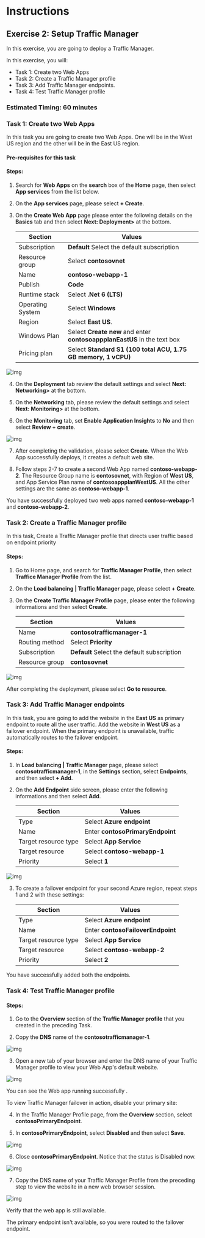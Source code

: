 # Instructions

## Exercise 2: Setup Traffic Manager

In this exercise, you are going to deploy a Traffic Manager. 

In this exercise, you will:

+ Task 1: Create two Web Apps
+ Task 2: Create a Traffic Manager profile
+ Task 3: Add Traffic Manager endpoints.
+ Task 4: Test Traffic Manager profile

### Estimated Timing: 60 minutes

### Task 1: Create two Web Apps

In this task you are going to create two Web Apps. One will be in the West US region and the other will be in the East US region.

#### Pre-requisites for this task



#### Steps:

1. Search for **Web Apps** on the **search** box of the **Home** page, then select **App services** from the list below.

2. On the **App services** page, please select **+ Create**.

3. On the **Create Web App** page please enter the following details on the **Basics** tab and then select **Next: Deployment>** at the bottom.

    | Section | Values |
    | ------- | ------ |
    | Subscription | **Default** Select the default subscription |
    | Resource group | Select **contosovnet** |
    | Name | **contoso-webapp-1** |
    | Publish | **Code** |
    | Runtime stack | Select **.Net 6 (LTS)** |
    | Operating System | Select **Windows** |
    | Region | Select **East US**. |
    | Windows Plan | Select **Create new** and enter **contosoappplanEastUS** in the text box |
    | Pricing plan | Select **Standard S1 (100 total ACU, 1.75 GB memory, 1 vCPU)** |

![img](../media/traf1.png)

4. On the **Deployment** tab review the default settings and select **Next: Networking>** at the bottom.

5. On the **Networking** tab, please review the default settings and select **Next: Monitoring>** at the bottom.

6. On the **Monitoring** tab, set **Enable Application Insights** to **No** and then select **Review + create**.

![img](../media/traf2.png)

7. After completing the validation, please select **Create**. When the Web App successfully deploys, it creates a default web site.

8. Follow steps 2-7 to create a second Web App named **contoso-webapp-2**. The Resource Group name is **contosovnet**, with Region of **West US**, and App Service Plan name of **contosoappplanWestUS**. All the other settings are the same as **contoso-webapp-1**.

You have successfully deployed two web apps named **contoso-webapp-1** and **contoso-webapp-2**.

### Task 2: Create a Traffic Manager profile

In this task, Create a Traffic Manager profile that directs user traffic based on endpoint priority

#### Steps:

1. Go to Home page, and search for **Traffic Manager Profile**, then select **Traffice Manager Profile** from the list.

2.  On the **Load balancing | Traffic Manager** page, please select **+ Create**.

3. On the **Create Traffic Manager Profile** page, please enter the following informations and then select **Create**. 

    | Section | Values |
    | ------- | ------ |
    | Name | **contosotrafficmanager-1**  |
    | Routing method | Select **Priority** |
    | Subscription | **Default** Select the default subscription |
    | Resource group | **contosovnet** |
 
 ![img](../media/traf3.png)
 
After completing the deployment, please select **Go to resource**.

### Task 3: Add Traffic Manager endpoints

In this task, you are going to add the website in the **East US** as primary endpoint to route all the user traffic. Add the website in **West US** as a failover endpoint. When the primary endpoint is unavailable, traffic automatically routes to the failover endpoint.

#### Steps:

1. In **Load balancing | Traffic Manager** page, please select **contosotrafficmanager-1**, in the **Settings** section, select **Endpoints**, and then select **+ Add**. 

2. On the **Add Endpoint** side screen, please enter the following informations and then select **Add**.

    | Section | Values |
    | ------- | ------ |
    | Type | Select **Azure endpoint**  |
    | Name | Enter **contosoPrimaryEndpoint** |
    | Target resource type | Select **App Service** |
    | Target resource | Select **contoso-webapp-1** |
    | Priority | Select **1** |

![img](../media/traf4.png)

3. To create a failover endpoint for your second Azure region, repeat steps 1 and 2 with these settings:

    | Section | Values |
    | ------- | ------ |
    | Type | Select **Azure endpoint**  |
    | Name | Enter **contosoFailoverEndpoint** |
    | Target resource type | Select **App Service** |
    | Target resource | Select **contoso-webapp-2** |
    | Priority | Select **2** |

You have successfully added both the endpoints.

### Task 4: Test Traffic Manager profile

#### Steps: 

1. Go to the **Overview** section of the **Traffic Manager profile** that you created in the preceding Task.

2. Copy the **DNS** name of the **contosotrafficmanager-1**.

![img](../media/traf5.png)

3. Open a new tab of your browser and enter the DNS name of your Traffic Manager profile to view your Web App's default website.

![img](../media/traf6.png)

You can see the Web app running successfully .

To view Traffic Manager failover in action, disable your primary site:

4. In the Traffic Manager Profile page, from the **Overview** section, select **contosoPrimaryEndpoint**.

5. In **contosoPrimaryEndpoint**, select **Disabled** and then select **Save**.

![img](../media/traf7.png)

6. Close **contosoPrimaryEndpoint**. Notice that the status is Disabled now.

![img](../media/traf8.png)

7. Copy the DNS name of your Traffic Manager Profile from the preceding step to view the website in a new web browser session.

![img](../media/traf6.png)

Verify that the web app is still available.

The primary endpoint isn't available, so you were routed to the failover endpoint.




